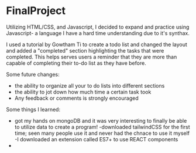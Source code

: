 # FinalProject
Utilizing HTML/CSS, and Javascript, I decided to expand and practice using Javascript- a language I have a hard time understanding due to it's synthax.

I used a tutorial by Gowtham Ti to create a todo list and changed the layout and added a "completed" section highlighting the tasks that were completed. This helps serves users a reminder that they are more than capable of completing their to-do list as they have before.

Some future changes:

- the ability to organize all your to do lists into different sections
- the ability to jot down how much time a certain task took
- Any feedback or comments is strongly encouraged

Some things I learned:
- got my hands on mongoDB and it was very interesting to finally be able to utilize data to create a program!
-downloaded tailwindCSS for the first time; seen many people use it and never had the chnace to use it myself 
-I downloaded an extension called ES7+ to use REACT components
-